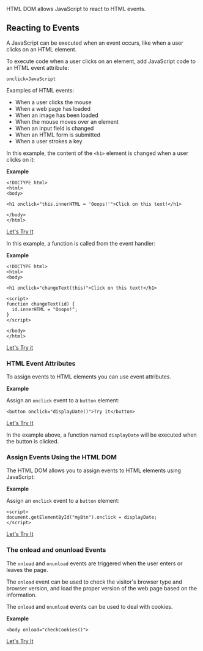 HTML DOM allows JavaScript to react to HTML events.

## Reacting to Events

A JavaScript can be executed when an event occurs, like when a user clicks on an HTML element.

To execute code when a user clicks on an element, add JavaScript code to an HTML event attribute:

`onclick=JavaScript`

Examples of HTML events:

  - When a user clicks the mouse
  - When a web page has loaded
  - When an image has been loaded
  - When the mouse moves over an element
  - When an input field is changed
  - When an HTML form is submitted
  - When a user strokes a key

In this example, the content of the `<h1>` element is changed when a user clicks on it:

**Example**

```
<!DOCTYPE html>
<html>
<body>

<h1 onclick="this.innerHTML = 'Ooops!'">Click on this text!</h1>

</body>
</html>
```

[Let's Try It](https://www.w3schools.com/js/tryit.asp?filename=tryjs_event_onclick2)

In this example, a function is called from the event handler:

**Example**

```
<!DOCTYPE html>
<html>
<body>

<h1 onclick="changeText(this)">Click on this text!</h1>

<script>
function changeText(id) {
  id.innerHTML = "Ooops!";
}
</script>

</body>
</html>
```

[Let's Try it](https://www.w3schools.com/js/tryit.asp?filename=tryjs_event_onclick3)

### HTML Event Attributes

To assign events to HTML elements you can use event attributes.

**Example**

Assign an `onclick` event to a `button` element:

`<button onclick="displayDate()">Try it</button>`

[Let's Try It](https://www.w3schools.com/js/tryit.asp?filename=tryjs_events1)

In the example above, a function named `displayDate` will be executed when the button is clicked.

### Assign Events Using the HTML DOM

The HTML DOM allows you to assign events to HTML elements using JavaScript:

**Example**

Assign an `onclick` event to a `button` element:

```
<script>
document.getElementById("myBtn").onclick = displayDate;
</script>
```
[Let's Try It](https://www.w3schools.com/js/tryit.asp?filename=tryjs_events2)

### The onload and onunload Events

The `onload` and `onunload` events are triggered when the user enters or leaves the page.

The `onload` event can be used to check the visitor's browser type and browser version, and load the proper version of the web page based on the information.

The `onload` and `onunload` events can be used to deal with cookies.

**Example**

`<body onload="checkCookies()">`

[Let's Try It](https://www.w3schools.com/js/tryit.asp?filename=tryjs_events_onload)

